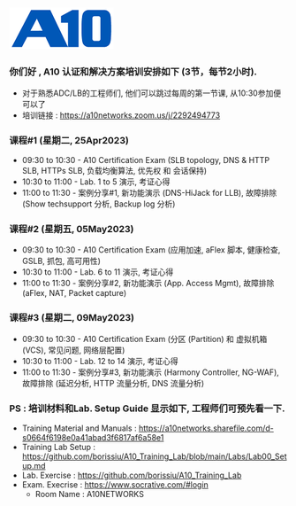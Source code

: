 ![](/Images/A10-NewLogos-Blue-NoReg-RGB-50.png)
---

### 你们好 , A10 认证和解决方案培训安排如下 (3节，每节2小时).
+ 对于熟悉ADC/LB的工程师们, 他们可以跳过每周的第一节课, 从10:30参加便可以了
+ 培训链接 : https://a10networks.zoom.us/j/2292494773
 
### 课程#1 (星期二, 25Apr2023)
+ 09:30 to 10:30 - A10 Certification Exam (SLB topology, DNS & HTTP SLB, HTTPs SLB, 负载均衡算法, 优先权 和 会话保持)
+ 10:30 to 11:00 - Lab. 1 to 5 演示, 考证心得
+ 11:00 to 11:30 - 案例分享#1, 新功能演示 (DNS-HiJack for LLB), 故障排除 (Show techsupport 分析, Backup log 分析)
 
### 课程#2 (星期五, 05May2023)
+ 09:30 to 10:30 - A10 Certification Exam (应用加速, aFlex 脚本, 健康检查, GSLB, 抓包, 高可用性)
+ 10:30 to 11:00 - Lab. 6 to 11 演示, 考证心得
+ 11:00 to 11:30 - 案例分享#2, 新功能演示 (App. Access Mgmt), 故障排除 (aFlex, NAT, Packet capture)
 
### 课程#3 (星期二, 09May2023)
+ 09:30 to 10:30 - A10 Certification Exam (分区 (Partition) 和 虚拟机箱 (VCS), 常见问题, 网络层配置)
+ 10:30 to 11:00 - Lab. 12 to 14 演示, 考证心得
+ 11:00 to 11:30 - 案例分享#3, 新功能演示 (Harmony Controller, NG-WAF), 故障排除 (延迟分析, HTTP 流量分析, DNS 流量分析)
 
 
### PS : 培训材料和Lab. Setup Guide 显示如下, 工程师们可预先看一下.
+ Training Material and Manuals : https://a10networks.sharefile.com/d-s0664f6198e0a41abad3f6817af6a58e1
+ Training Lab Setup : https://github.com/borissiu/A10_Training_Lab/blob/main/Labs/Lab00_Setup.md
+ Lab. Exercise : https://github.com/borissiu/A10_Training_Lab
+ Exam. Execrise : https://www.socrative.com/#login
  + Room Name : A10NETWORKS
 